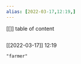 ```yaml
---
alias: [2022-03-17,12:19,]
---
```

[[]]
table of content
```toc
```

[[2022-03-17]] 12:19

```query
"farmer"
```